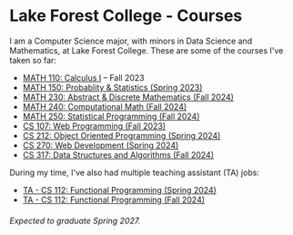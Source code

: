 # Lake Forest College - Courses

I am a Computer Science major, with minors in Data Science and Mathematics, at Lake Forest College. These are some of the courses I've taken so far:

- [MATH 110: Calculus I](https://github.com/SepehrAkbari/LFC-courses/tree/main/MATH-110) – Fall 2023
- [MATH 150: Probablity & Statistics (Spring 2023)](https://github.com/SepehrAkbari/LFC-courses/tree/main/MATH-150)
- [MATH 230: Abstract & Discrete Mathematics (Fall 2024)](https://github.com/SepehrAkbari/LFC-courses/tree/main/MATH-230)
- [MATH 240: Computational Math (Fall 2024)](https://github.com/SepehrAkbari/LFC-courses/tree/main/CSCI-240)
- [MATH 250: Statistical Programming (Fall 2024)](https://github.com/SepehrAkbari/LFC-courses/tree/main/MATH-250)
- [CS 107: Web Programming (Fall 2023)](https://github.com/SepehrAkbari/LFC-courses/tree/main/CSCI-107)
- [CS 212: Object Oriented Programming (Spring 2024)](https://github.com/SepehrAkbari/LFC-courses/tree/main/CSCI-212)
- [CS 270: Web Development (Spring 2024)](https://github.com/SepehrAkbari/LFC-courses/tree/main/CSCI-270)
- [CS 317: Data Structures and Algorithms (Fall 2024)](https://github.com/SepehrAkbari/LFC-courses/tree/main/CSCI-317)

During my time, I've also had multiple teaching assistant (TA) jobs:

- [TA - CS 112: Functional Programming (Spring 2024)](https://github.com/SepehrAkbari/LFC-courses/tree/main/Teaching%20Assistant/TA-112-Fall2024)
- [TA - CS 112: Functional Programming (Fall 2024)](https://github.com/SepehrAkbari/LFC-courses/tree/main/Teaching%20Assistant/TA-112-Spring2024)

###### Expected to graduate Spring 2027.
